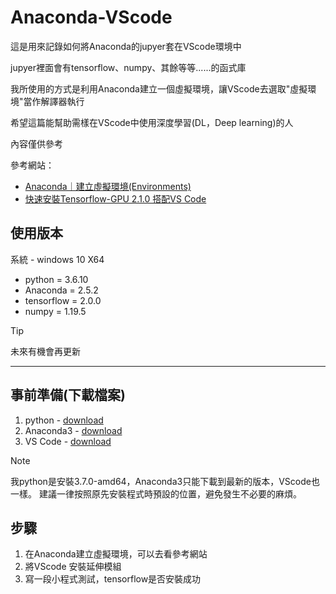 # Anaconda-VScode
這是用來記錄如何將Anaconda的jupyer套在VScode環境中

jupyer裡面會有tensorflow、numpy、其餘等等......的函式庫

我所使用的方式是利用Anaconda建立一個虛擬環境，讓VScode去選取"虛擬環境"當作解譯器執行


希望這篇能幫助需樣在VScode中使用深度學習(DL，Deep learning)的人

內容僅供參考

參考網站：
* [Anaconda｜建立虛擬環境(Environments)](https://songzhu1030.medium.com/anaconda-%E5%BB%BA%E7%AB%8B%E8%99%9B%E6%93%AC%E7%92%B0%E5%A2%83-environments-2d1d78d9ccf0)
* [快速安裝Tensorflow-GPU 2.1.0 搭配VS Code](https://hackmd.io/@eric60305/SyKKaIzFw)

## 使用版本
系統 - windows 10 X64
* python = 3.6.10
* Anaconda = 2.5.2
* tensorflow = 2.0.0
* numpy = 1.19.5
>[!Tip]
>未來有機會再更新
****

## 事前準備(下載檔案)
1. python - [download](https://www.python.org/downloads/)
2. Anaconda3 - [download](https://www.anaconda.com/download)
3. VS Code - [download](https://code.visualstudio.com)
> [!NOTE] 
> 我python是安裝3.7.0-amd64，Anaconda3只能下載到最新的版本，VScode也一樣。
> 建議一律按照原先安裝程式時預設的位置，避免發生不必要的麻煩。

## 步驟
1. 在Anaconda建立虛擬環境，可以去看參考網站
2. 將VScode 安裝延伸模組
3. 寫一段小程式測試，tensorflow是否安裝成功

